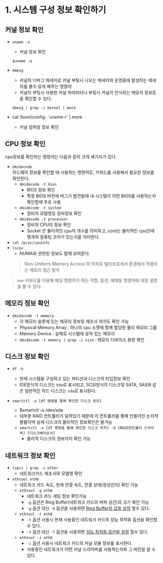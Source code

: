 # 1. 시스템 구성 정보 확인하기


## 커널 정보 확인
- `uname -a`  
    - 커널 정보 확인
    ```
    $uname -a
    ```

- `dmesg`  
    - 커널의 디버그 메세지로 커널 부팅시 나오는 메세지와 운영중에 발생하는 메세지를 볼수 있게 해주는 명령어
    - 커널이 부팅시 사용한 커널 파라미터나 부팅시 커널이 인식하는 메모리 정보등을 확인할 수 있다.
    ```
    dmesg | grep -i kernel | more
    ```

- cat /boot/config- \`uname-r\` | more  
    - 커널 컴파일 정보 확인

## CPU 정보 확인
cpu정보를 확인하는 명령어는 다음과 같이 크게 세가지가 있다.

- `dmidecode`   
하드웨어 정보를 확인할 때 사용하는 명령어로, 키워드를 사용해서 필요한 정보를 확인한다.
    - `dmidecode -t bios`  
        - BIOS 정보 확인
        - 특정 BIOS 버전에 버그가 발견될때 내 시스템이 어떤 BIOS를 사용하는지 확인할때 주로 사용
    - `dmidecode -t system`
        - 장비의 모델명등 장비정보 확인
    - `dmidecode -t processor`
        - 장비의 CPU의 정보 확인
        - Socket 은 물리적인 cpu의 개수를 의미하고, core는 물리적인 cpu안에 몇개의 컴퓨팅 코어가 있는지를 의미한다.
- `cat /proc/cpuinfo`        
- `lscpu`
    - NUMA와 관련된 정보도 함께 보여준다.
    > Non-Uniform Memory Access 의 약자로 멀티프로세서 환경에서 적용되는 메모리 접근 방식

> `man` 키워드를 이용해 해당 명령어가 하는 역할, 옵션, 예제등 명령어에 대한 설명을 볼 수 있다.


## 메모리 정보 확인
- `dmidecode -t memory`
    - 각 메모리 슬롯에 있는 메모리 정보및 제조사 까지도 확인 가능
    - Physical Memory Array : 하나의 cpu 소켓에 함께 할당된 물리 메모리 그룹
    - Memory Device : 실제로 시스템에 꽂혀 있는 메모리
    - `dmidecode -t memory | grep -i size` : 메모리 디바이스 용량 확인

## 디스크 정보 확인
- `df -h`
    - 현재 시스템을 구성하고 있는 파티션과 디스크의 타입정보 확인
    - IDE방식의 디스크는 `hda`로 표시되고, SCSI방식의 디스크및 SATA, SAS와 같은 일반적인 하드 디스크는 `sda`로 표시된다.

- `smartctl -a [df 명령을 통해 확인한 디스크 위치]`
    - $smartctl -a /dev/sda
    - 대부분 RAID 컨트롤러가 달려있기 때문에 이 컨트롤러를 통해 만들어진 논리적 볼륨이며 실제 디스크의 물리적인 정보확인은 불가능
    - `smartctl -a [df 명령을 통해 확인한 디스크 위치] -d [RAID컨트롤러 드라이버] [디스크베이순서]`
        - 물리적 디스크의 정보까지 확인 가능

## 네트워크 정보 확인
- `lspci | grep -i ether`
    - 네트워크카드 제조사와 모델명 확인
- `ethtool eth0`
    - 네트워크 카드 속도, 현재 연결 속도, 연결 상태(정상인지) 확인 가능
    - `ethtool -g eth0`
        - 네트워크 카드 세팅 정보 확인가능
        - `-g` 옵션은 Ring Buffer(네트워크 카드의 버퍼 공간)의 크기 확인 가능
        - `-g` 옵션 대신  `-G` 옵션을 사용하면 <u>Ring Buffer의 값을 설정</u> 할수 있다.
    - `ethtool -t eth0`
        - `-t` 옵션 사용시 현재 사용중인 네트워크 카드의 성능 최적화 옵션을 확인할 수 있다.
        - `-t` 옵션 대신  `-T` 옵션을 사용하면 <u>성능 최적화 옵션을 설정</u> 할수 있다.
    - `ethtool -i eth0`
        - `-i` 옵션 사용시 네트워크 카드의 커널 모듈 정보를 표시한다.
        - 사용중인 네트워크가 어떤 커널 드라이버를 사용하는지와 그 버전을 알 수 있다.
